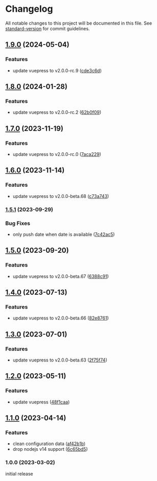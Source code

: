 # Changelog

All notable changes to this project will be documented in this file. See [standard-version](https://github.com/conventional-changelog/standard-version) for commit guidelines.

## [1.9.0](https://github.com/azat-io/vuepress-plugin-open-graph/compare/v1.8.0...v1.9.0) (2024-05-04)


### Features

* update vuepress to v2.0.0-rc.9 ([cde3c6d](https://github.com/azat-io/vuepress-plugin-open-graph/commit/cde3c6db35605d10f38e211ac1b72e5bb0b45bd6))

## [1.8.0](https://github.com/azat-io/vuepress-plugin-open-graph/compare/v1.7.0...v1.8.0) (2024-01-28)


### Features

* update vuepress to v2.0.0-rc.2 ([62b0f09](https://github.com/azat-io/vuepress-plugin-open-graph/commit/62b0f093e9549569b53038804dcfeb5c74f249c8))

## [1.7.0](https://github.com/azat-io/vuepress-plugin-open-graph/compare/v1.6.0...v1.7.0) (2023-11-19)


### Features

* update vuepress to v2.0.0-rc.0 ([7aca229](https://github.com/azat-io/vuepress-plugin-open-graph/commit/7aca229a4928e12d688c1566629d14cb71c1a84b))

## [1.6.0](https://github.com/azat-io/vuepress-plugin-open-graph/compare/v1.5.1...v1.6.0) (2023-11-14)


### Features

* update vuepress to v2.0.0-beta.68 ([c73a743](https://github.com/azat-io/vuepress-plugin-open-graph/commit/c73a743ffa8a7313639b9ca2359e81e6c85c64bb))

### [1.5.1](https://github.com/azat-io/vuepress-plugin-open-graph/compare/v1.5.0...v1.5.1) (2023-09-29)


### Bug Fixes

* only push date when date is available ([7c42ac5](https://github.com/azat-io/vuepress-plugin-open-graph/commit/7c42ac51b6ea6916399c597302d8e8cca57928ab))

## [1.5.0](https://github.com/azat-io/vuepress-plugin-open-graph/compare/v1.4.0...v1.5.0) (2023-09-20)


### Features

* update vuepress to v2.0.0-beta.67 ([6388c91](https://github.com/azat-io/vuepress-plugin-open-graph/commit/6388c9162b37722fdf4b1dffee87cbc5d4aa2fd0))

## [1.4.0](https://github.com/azat-io/vuepress-plugin-open-graph/compare/v1.3.0...v1.4.0) (2023-07-13)


### Features

* update vuepress to v2.0.0-beta.66 ([82e8761](https://github.com/azat-io/vuepress-plugin-open-graph/commit/82e8761b4305885a07e9f26443876e73ea9b29cb))

## [1.3.0](https://github.com/azat-io/vuepress-plugin-open-graph/compare/v1.2.0...v1.3.0) (2023-07-01)


### Features

* update vuepress to v2.0.0-beta.63 ([2f75f74](https://github.com/azat-io/vuepress-plugin-open-graph/commit/2f75f741055985eda21523d8bcccb14da79a2e8d))

## [1.2.0](https://github.com/azat-io/vuepress-plugin-open-graph/compare/v1.1.0...v1.2.0) (2023-05-11)


### Features

* update vuepress ([48f1caa](https://github.com/azat-io/vuepress-plugin-open-graph/commit/48f1caaaa4ecab8d78043d56b24e06a8486eb72a))

## [1.1.0](https://github.com/azat-io/vuepress-plugin-open-graph/compare/v1.0.0...v1.1.0) (2023-04-14)


### Features

* clean configuration data ([af42b1b](https://github.com/azat-io/vuepress-plugin-open-graph/commit/af42b1b9f337e21c4dc707e873ea5165e34b76e9))
* drop nodejs v14 support ([6c65bd5](https://github.com/azat-io/vuepress-plugin-open-graph/commit/6c65bd5600bef3bf35ee77da8580c9a23c24479a))

### 1.0.0 (2023-03-02)

initial release
